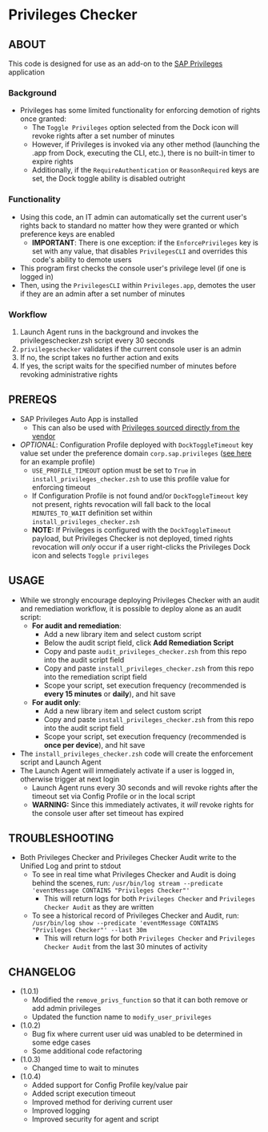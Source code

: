 # Privileges Checker

## ABOUT

This code is designed for use as an add-on to the [SAP Privileges](https://github.com/SAP/macOS-enterprise-privileges) application

### Background 

- Privileges has some limited functionality for enforcing demotion of rights once granted:
    - The `Toggle Privileges` option selected from the Dock icon will revoke rights after a set number of minutes
    - However, if Privileges is invoked via any other method (launching the .app from Dock, executing the CLI, etc.), there is no built-in timer to expire rights 
    - Additionally, if the `RequireAuthentication` or `ReasonRequired` keys are set, the Dock toggle ability is disabled outright

### Functionality

- Using this code, an IT admin can automatically set the current user's rights back to standard no matter how they were granted or which preference keys are enabled
    - **IMPORTANT**: There is one exception: if the `EnforcePrivileges` key is set with any value, that disables `PrivilegesCLI` and overrides this code's ability to demote users
- This program first checks the console user's privilege level (if one is logged in)
- Then, using the `PrivilegesCLI` within `Privileges.app`, demotes the user if they are an admin after a set number of minutes

### Workflow

1. Launch Agent runs in the background and invokes the privilegeschecker.zsh script every 30 seconds
2. `privilegeschecker` validates if the current console user is an admin
3. If no, the script takes no further action and exits
4. If yes, the script waits for the specified number of minutes before revoking administrative rights

## PREREQS

- SAP Privileges Auto App is installed
    - This can also be used with [Privileges sourced directly from the vendor](https://github.com/SAP/macOS-enterprise-privileges/releases)
- *OPTIONAL*: Configuration Profile deployed with `DockToggleTimeout` key value set under the preference domain `corp.sap.privileges` ([see here](https://github.com/SAP/macOS-enterprise-privileges/blob/main/application_management/example_profiles/DockToggleTimeout/Example_DockToggleTimeout.mobileconfig) for an example profile)
    - `USE_PROFILE_TIMEOUT` option must be set to `True` in `install_privileges_checker.zsh` to use this profile value for enforcing timeout 
    - If Configuration Profile is not found and/or `DockToggleTimeout` key not present, rights revocation will fall back to the local `MINUTES_TO_WAIT` definition set within `install_privileges_checker.zsh`
    - **NOTE:** If Privileges is configured with the `DockToggleTimeout` payload, but Privileges Checker is not deployed, timed rights revocation will *only* occur if a user right-clicks the Privileges Dock icon and selects `Toggle privileges`

## USAGE

- While we strongly encourage deploying Privileges Checker with an audit and remediation workflow, it is possible to deploy alone as an audit script:
    - **For audit and remediation**:
        - Add a new library item and select custom script
        - Below the audit script field, click **Add Remediation Script**
        - Copy and paste `audit_privileges_checker.zsh` from this repo into the audit script field
        - Copy and paste `install_privileges_checker.zsh` from this repo into the remediation script field 
        - Scope your script, set execution frequency (recommended is **every 15 minutes** or **daily**), and hit save
    - **For audit only**:
        - Add a new library item and select custom script
        - Copy and paste `install_privileges_checker.zsh` from this repo into the audit script field 
        - Scope your script, set execution frequency (recommended is **once per device**), and hit save
- The `install_privileges_checker.zsh` code will create the enforcement script and Launch Agent
- The Launch Agent will immediately activate if a user is logged in, otherwise trigger at next login
    - Launch Agent runs every 30 seconds and will revoke rights after the timeout set via Config Profile or in the local script
    - **WARNING:** Since this immediately activates, it *will* revoke rights for the console user after set timeout has expired

## TROUBLESHOOTING

- Both Privileges Checker and Privileges Checker Audit write to the Unified Log and print to stdout
    - To see in real time what Privileges Checker and Audit is doing behind the scenes, run: `/usr/bin/log stream --predicate 'eventMessage CONTAINS "Privileges Checker"'`
        - This will return logs for both `Privileges Checker` and `Privileges Checker Audit` as they are written
    - To see a historical record of Privileges Checker and Audit, run: `/usr/bin/log show --predicate 'eventMessage CONTAINS "Privileges Checker"' --last 30m`
        - This will return logs for both `Privileges Checker` and `Privileges Checker Audit` from the last 30 minutes of activity

## CHANGELOG

- (1.0.1)
   - Modified the `remove_privs_function` so that it can both remove or add admin privileges
   - Updated the function name to `modify_user_privileges`
- (1.0.2)
   - Bug fix where current user uid was unabled to be determined in some edge cases
   - Some additional code refactoring
- (1.0.3)
   - Changed time to wait to minutes
- (1.0.4)
   - Added support for Config Profile key/value pair
   - Added script execution timeout
   - Improved method for deriving current user
   - Improved logging
   - Improved security for agent and script

